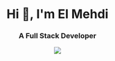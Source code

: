 <h1 align="center">Hi 👋, I'm El Mehdi</h1>
<h3 align="center">A Full Stack Developer</h3>

<p align="center">
  <a href="https://skillicons.dev">
    <img src="https://skillicons.dev/icons?i=cs,dotnet,js,jquery,html,css,mysql,sqlite,git,github,gitlab,prometheus,grafana,visualstudio,vscode" />
  </a>
</p>
</p>
